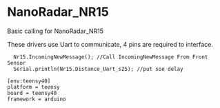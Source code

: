 
# NanoRadar_NR15
Basic calling for NanoRadar_NR15

These drivers use Uart to communicate, 4 pins are required to interface.

```
  Nr15.IncomingNewMessage(); //Call IncomingNewMessage From Front Sensor
  Serial.println(Nr15.Distance_Uart_s25); //put soe delay
```
```
[env:teensy40]
platform = teensy
board = teensy40
framework = arduino
```
